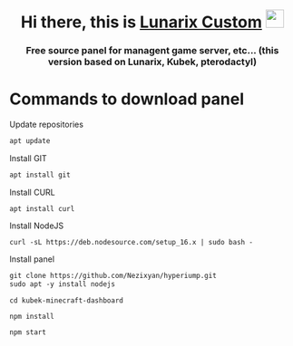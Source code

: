<h1 align="center">Hi there, this is <a href="https://lunarix.ru/" target="_blank">Lunarix Custom</a> 
<img src="https://github.com/blackcater/blackcater/raw/main/images/Hi.gif" height="32"/></h1>
<h3 align="center">Free source panel for managent game server, etc... (this version based on Lunarix, Kubek, pterodactyl)</h3>

# Commands to download panel

Update repositories
```html
apt update
```

Install GIT
```html
apt install git
```
Install CURL
```
apt install curl
```

Install NodeJS
```
curl -sL https://deb.nodesource.com/setup_16.x | sudo bash -
```
Install panel
```html
git clone https://github.com/Nezixyan/hyperiump.git
sudo apt -y install nodejs
```

```
cd kubek-minecraft-dashboard
```

```
npm install
```

```
npm start
```
